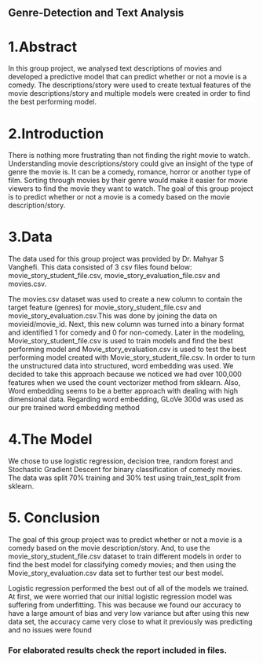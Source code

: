 ## Genre-Detection and Text Analysis

# 1.Abstract
In this group project, we analysed text descriptions of movies and developed a predictive model that can predict whether or not a movie is a comedy. The descriptions/story were used to create textual features of the movie descriptions/story and multiple models were created in order to find the best performing model. 

# 2.Introduction
There is nothing more frustrating than not finding the right movie to watch. Understanding movie descriptions/story could give an insight of the type of genre the movie is. It can be a comedy, romance, horror or another type of film. Sorting through movies by their genre would make it easier for movie viewers to find the movie they want to watch. The goal of this group project is to predict whether or not a movie is a comedy based on the movie description/story.

# 3.Data
The data used for this group project was provided by Dr. Mahyar S Vanghefi. This data consisted of 3 csv files found below: movie_story_student_file.csv, movie_story_evaluation_file.csv and movies.csv.

The movies.csv dataset was used to create a new column to contain the target feature (genres) for movie_story_student_file.csv and movie_story_evaluation.csv.This was done by joining the data on movieid/movie_id. Next, this new column was turned into a binary format and identified 1 for comedy and 0 for non-comedy.
Later in the modeling, Movie_story_student_file.csv is used to train models and find the best performing model and Movie_story_evaluation.csv is used to test the best performing model created with Movie_story_student_file.csv.
In order to turn the unstructured data into structured, word embedding was used. We decided to take this approach because we noticed we had over 100,000 features when we used the count vectorizer method from sklearn. Also, Word embedding seems to be a better approach with dealing with high dimensional data. Regarding word embedding, GLoVe 300d was used as our pre trained word embedding method

# 4.The Model
We chose to use logistic regression, decision tree, random forest and Stochastic Gradient Descent for binary classification of comedy movies. The data was split 70% training and 30% test using train_test_split from sklearn.

# 5. Conclusion
The goal of this group project was to predict whether or not a movie is a comedy based on the movie description/story. And, to use the movie_story_student_file.csv dataset to train different models in order to find the best model for classifying comedy movies; and then using the Movie_story_evaluation.csv data set to further test our best model.

Logistic regression performed the best out of all of the models we trained. At first, we were worried that our initial logistic regression model was suffering from underfitting. This was because we found our accuracy to have a large amount of bias and very low variance but after using this new data set, the accuracy came very close to what it previously was predicting and no issues were found

### For elaborated results check the report included in files.
